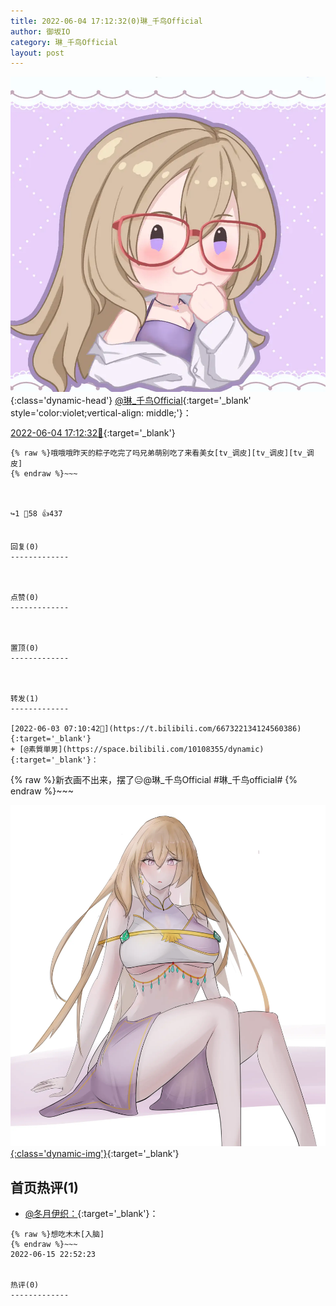```yaml
---
title: 2022-06-04 17:12:32(0)琳_千鸟Official
author: 御坂IO
category: 琳_千鸟Official
layout: post
---
```


![img](/images/c0a88f85ebd0d056f37b114e0748e69556c8b488.jpg){:class='dynamic-head'}
[@琳_千鸟Official](https://space.bilibili.com/1620923329/dynamic){:target='_blank' style='color:violet;vertical-align: middle;'}：

[2022-06-04 17:12:32🔗](https://t.bilibili.com/667848310562750470){:target='_blank'}

~~~
{% raw %}哦哦哦昨天的粽子吃完了吗兄弟萌别吃了来看美女[tv_调皮][tv_调皮][tv_调皮]
{% endraw %}~~~



↪️1 💬58 👍437


回复(0)
-------------



点赞(0)
-------------



置顶(0)
-------------



转发(1)
-------------

[2022-06-03 07:10:42🔗](https://t.bilibili.com/667322134124560386){:target='_blank'}
+ [@素質単男](https://space.bilibili.com/10108355/dynamic){:target='_blank'}：
~~~
{% raw %}新衣画不出来，摆了😑@琳_千鸟Official #琳_千鸟official#
{% endraw %}~~~


[![img](/images/465fe7bd6a34edf25a7b66a5eb38f04e214d0b1b.png){:class='dynamic-img'}](/images/465fe7bd6a34edf25a7b66a5eb38f04e214d0b1b.png){:target='_blank'}




首页热评(1)
-------------

+ [@冬月伊织：](https://space.bilibili.com/9365560/dynamic){:target='_blank'}：
~~~
{% raw %}想吃木木[入脑]
{% endraw %}~~~
2022-06-15 22:52:23


热评(0)
-------------



